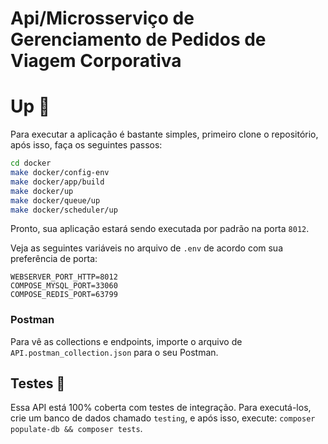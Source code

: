 # Api/Microsserviço de Gerenciamento de Pedidos de Viagem Corporativa

# Up 🚀

Para executar a aplicação é bastante simples, primeiro clone o repositório, após isso, faça os seguintes passos:

```bash
cd docker
make docker/config-env
make docker/app/build
make docker/up
make docker/queue/up
make docker/scheduler/up
```

Pronto, sua aplicação estará sendo executada por padrão na porta `8012`.

Veja as seguintes variáveis no arquivo de `.env` de acordo com sua preferência de porta:

```
WEBSERVER_PORT_HTTP=8012
COMPOSE_MYSQL_PORT=33060
COMPOSE_REDIS_PORT=63799
```

### Postman

Para vê as collections e endpoints, importe o arquivo de `API.postman_collection.json` para o seu Postman.

## Testes 🐛

Essa API está 100% coberta com testes de integração. Para executá-los, crie um banco de dados chamado `testing`, e após isso, execute: `composer populate-db && composer tests`.
